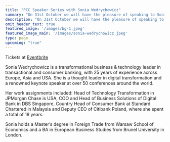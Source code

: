 ```yaml
---
title: "PCC Speaker Series with Sonia Wedrychowicz"
summary: "On 31st October we will have the pleasure of speaking to Sonia Wedrychowicz"
description: "On 31st October we will have the pleasure of speaking to Sonia Wedrychowicz"
omit_header_text: true
featured_image: '/images/bg-1.jpeg'
featured_image_main: '/images/sonia-wedrychowicz.jpeg'
type: page
upcoming: "true"
---
```


Tickets at [Eventbrite](https://www.eventbrite.co.uk/e/pcc-speaker-series-with-sonia-wedrychowicz-tickets-82558934997)

Sonia Wedrychowicz is a transformational business & technology leader in transactional and consumer banking, with 25 years of experience across Europe, Asia and USA. She is a thought leader in digital transformation and a renowned keynote speaker at over 50 conferences around the world.

Her work assignments included: Head of Technology Transformation in JPMorgan Chase is USA, COO and Head of Business Solutions of Digital Bank in DBS Singapore, Country Head of Consumer Bank at Standard Chartered in Malaysia and Deputy CEO of Citibank Poland, where she spent a total of 18 years.

Sonia holds a Master’s degree in Foreign Trade from Warsaw School of Economics and a BA in European Business Studies from Brunel University in London.